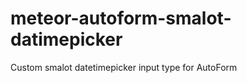 meteor-autoform-smalot-datimepicker
===================================

Custom smalot datetimepicker input type for AutoForm
